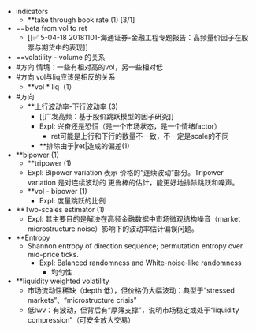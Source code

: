 - indicators
	- **take through book rate (1) [3/1]
- ==beta from vol to ret
	- [[✅ 5-04-18 20181101-海通证券-金融工程专题报告：高频量价因子在股票与期货中的表现]]
- ==volatility - volume 的关系
- #方向 情境：一些有相对高的vol，另一些相对低
- #方向 vol与liq应该是相反的关系
	- **vol * liq（1）
- #方向 
	- **上行波动率-下行波动率 (3)
		- [[广发高频：基于股价跳跃模型的因子研究]]
		- Expl: 兴奋还是恐慌（是一个市场状态，是一个情绪factor）
			- ret可能是上行和下行的数量不一致，不一定是scale的不同
		- **排除由于|ret|造成的偏差(1)
- **bipower (1)
	- **tripower (1)
	- Expl: Bipower variation 表示 价格的“连续波动”部分。Tripower variation 是对连续波动的 更鲁棒的估计，能更好地排除跳跃和噪声。
	- **vol - bipower (1)
		- Expl: 度量跳跃的比例
- **Two-scales estimator (1)
	- Expl: 其主要目的是解决在高频金融数据中市场微观结构噪音（market microstructure noise）影响下的波动率估计偏误问题。
- **Entropy
	- Shannon entropy of direction sequence; permutation entropy over mid-price ticks.
		- Expl: Balanced randomness and White-noise-like randomness
			- 均匀性
- **liquidity weighted volatility
	- 市场流动性稀缺（depth 低），但价格仍大幅波动：典型于“stressed markets”、“microstructure crisis”
	- 低lwv：有波动，但背后有“厚簿支撑”，说明市场稳定或处于“liquidity compression”（可安全放大交易）
